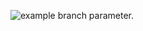![example branch parameter.](https://github.com/shiyamsundark/react-gh-actions-demo/actions/workflows/Lambdatest.yml/badge.svg?branch=master)
